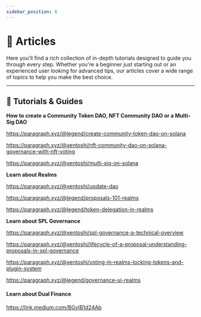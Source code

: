 ```yaml
---
sidebar_position: 8
---
```


# 📰 Articles

Here you'll find a rich collection of in-depth tutorials designed to guide you through every step. Whether you're a beginner just starting out or an experienced user looking for advanced tips, our articles cover a wide range of topics to help you make the best choice.

***

## 📰 Tutorials & Guides

**How to create a Community Token DAO, NFT Community DAO or a Multi-Sig DAO**

https://paragraph.xyz/@legend/create-community-token-dao-on-solana

https://paragraph.xyz/@xentoshi/nft-community-dao-on-solana-governance-with-nft-voting

https://paragraph.xyz/@xentoshi/multi-sig-on-solana

**Learn about Realms**

https://paragraph.xyz/@xentoshi/update-dao

https://paragraph.xyz/@legend/proposals-101-realms

https://paragraph.xyz/@legend/token-delegation-in-realms

**Learn about SPL Governance**

https://paragraph.xyz/@xentoshi/spl-governance-a-technical-overview

https://paragraph.xyz/@xentoshi/lifecycle-of-a-proposal-understanding-proposals-in-spl-governance

https://paragraph.xyz/@xentoshi/voting-in-realms-locking-tokens-and-plugin-system

https://paragraph.xyz/@legend/governance-ui-realms

#### Learn about Dual Finance

https://link.medium.com/BGylB1d24Ab
